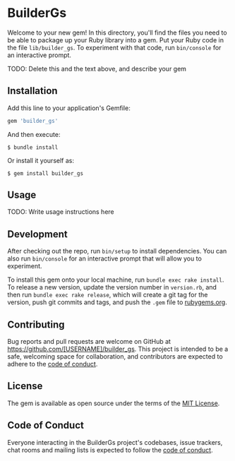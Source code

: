 # BuilderGs

Welcome to your new gem! In this directory, you'll find the files you need to be able to package up your Ruby library into a gem. Put your Ruby code in the file `lib/builder_gs`. To experiment with that code, run `bin/console` for an interactive prompt.

TODO: Delete this and the text above, and describe your gem

## Installation

Add this line to your application's Gemfile:

```ruby
gem 'builder_gs'
```

And then execute:

    $ bundle install

Or install it yourself as:

    $ gem install builder_gs

## Usage

TODO: Write usage instructions here

## Development

After checking out the repo, run `bin/setup` to install dependencies. You can also run `bin/console` for an interactive prompt that will allow you to experiment.

To install this gem onto your local machine, run `bundle exec rake install`. To release a new version, update the version number in `version.rb`, and then run `bundle exec rake release`, which will create a git tag for the version, push git commits and tags, and push the `.gem` file to [rubygems.org](https://rubygems.org).

## Contributing

Bug reports and pull requests are welcome on GitHub at https://github.com/[USERNAME]/builder_gs. This project is intended to be a safe, welcoming space for collaboration, and contributors are expected to adhere to the [code of conduct](https://github.com/[USERNAME]/builder_gs/blob/master/CODE_OF_CONDUCT.md).


## License

The gem is available as open source under the terms of the [MIT License](https://opensource.org/licenses/MIT).

## Code of Conduct

Everyone interacting in the BuilderGs project's codebases, issue trackers, chat rooms and mailing lists is expected to follow the [code of conduct](https://github.com/[USERNAME]/builder_gs/blob/master/CODE_OF_CONDUCT.md).
